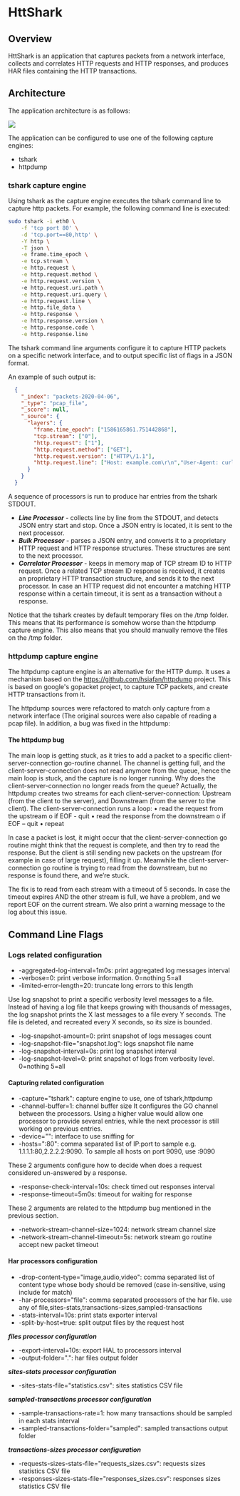 # HttShark

## Overview

HttShark is an application that captures packets from a network interface, 
collects and correlates HTTP requests and HTTP responses, 
and produces HAR files containing the HTTP transactions.

## Architecture

The application architecture is as follows:

![](./httshark.png)

The application can be configured to use one of the following capture engines:
* tshark 
* httpdump

### tshark capture engine
Using tshark as the capture engine executes the tshark command line to capture http packets.
For example, the following command line is executed:
```bash
sudo tshark -i eth0 \
    -f 'tcp port 80' \
    -d 'tcp.port==80,http' \
    -Y http \
    -T json \
    -e frame.time_epoch \
    -e tcp.stream \
    -e http.request \
    -e http.request.method \
    -e http.request.version \  
    -e http.request.uri.path \
    -e http.request.uri.query \
    -e http.request.line \
    -e http.file_data \
    -e http.response \
    -e http.response.version \
    -e http.response.code \
    -e http.response.line
```

The tshark command line arguments configure it to capture HTTP packets on a specific network interface,
and to output specific list of flags in a JSON format.

An example of such output is:

```json
  {
    "_index": "packets-2020-04-06",
    "_type": "pcap_file",
    "_score": null,
    "_source": {
      "layers": {
        "frame.time_epoch": ["1586165861.751442868"],
        "tcp.stream": ["0"],
        "http.request": ["1"],
        "http.request.method": ["GET"],
        "http.request.version": ["HTTP\/1.1"],
        "http.request.line": ["Host: example.com\r\n","User-Agent: curl\/7.58.0\r\n","Accept: *\/*\r\n"]
      }
    }
  }
```

A sequence of processors is run to produce har entries from the tshark STDOUT.
* ***Line Processor*** - 
collects line by line from the STDOUT, and detects JSON entry start and stop.
Once a JSON entry is located, it is sent to the next processor.
* ***Bulk Processor*** - 
parses a JSON entry, and converts it to a proprietary 
HTTP request and HTTP response structures.
These structures are sent to the next processor.
* ***Correlator Processor*** -
keeps in memory map of TCP stream ID to HTTP request.
Once a related TCP stream ID response is received,
it creates an proprietary HTTP transaction structure, 
and sends it to the next processor.
In case an HTTP request did not encounter a matching HTTP response within a certain timeout,
it is sent as a transaction without a response. 

Notice that the tshark creates by default temporary files on the /tmp folder.
This means that its performance is somehow worse than the httpdump capture engine.
This also means that you should manually remove the files on the /tmp folder. 

### httpdump capture engine

The httpdump capture engine is an alternative for the HTTP dump.
It uses a mechanism based on the https://github.com/hsiafan/httpdump project.
This is based on google's gopacket project,
to capture TCP packets, and create HTTP transactions from it.

The httpdump sources were refactored to match only capture from a network interface
(The original sources were also capable of reading a pcap file).
In addition, a bug was fixed in the httpdump:

#### The httpdump bug
The main loop is getting stuck, 
as it tries to add a packet to a specific client-server-connection go-routine channel.
The channel is getting full, 
and the client-server-connection does not read anymore from the queue, 
hence the main loop is stuck, and the capture is no longer running.
Why does the client-server-connection no longer reads from the queue?
Actually, the httpdump creates two streams for each client-server-connection: 
Upstream (from the client to the server), and Downstream (from the server to the client).
The client-server-connection runs a loop:
•	read the request from the upstream
o	if EOF - quit
•	read the response from the downstream
o	if EOF – quit
•	repeat

In case a packet is lost, 
it might occur that the client-server-connection go routine might think that the request is complete, 
and then try to read the response.
But the client is still sending new packets on the upstream (for example in case of large request), filling it up.
Meanwhile the client-server-connection go routine is trying to read from the downstream, 
but no response is found there, and we’re stuck.

The fix is to read from each stream with a timeout of 5 seconds.
In case the timeout expires AND the other stream is full, 
we have a problem, and we report EOF on the current stream.
We also print a warning message to the log about this issue.


## Command Line Flags

### Logs related configuration
* -aggregated-log-interval=1m0s: print aggregated log messages interval
* -verbose=0: print verbose information. 0=nothing 5=all
* -limited-error-length=20: truncate long errors to this length

Use log snapshot to print a specific verbosity level messages to a file.
Instead of having a log file that keeps growing with thousands of messages, 
the log snapshot prints the X last messages to a file every Y seconds.
The file is deleted, and recreated every X seconds, so its size is bounded.

* -log-snapshot-amount=0: print snapshot of logs messages count
* -log-snapshot-file="snapshot.log": logs snapshot file name
* -log-snapshot-interval=0s: print log snapshot interval
* -log-snapshot-level=0: print snapshot of logs from verbosity level. 0=nothing 5=all

#### Capturing related configuration 
* -capture="tshark": capture engine to use, one of tshark,httpdump
* -channel-buffer=1: channel buffer size
 It configures the GO channel between the processors. 
 Using a higher value would allow one processor to provide several entries,
 while the next processor is still working on previous entries.
* -device="": interface to use sniffing for
* -hosts=":80": comma separated list of IP:port to sample e.g. 1.1.1.1:80,2.2.2.2:9090. To sample all hosts on port 9090, use :9090


These 2 arguments configure how to decide when does a request considered un-answered by a response.
* -response-check-interval=10s: check timed out responses interval
* -response-timeout=5m0s: timeout for waiting for response


These 2 arguments are related to the httpdump bug mentioned in the previous section.
* -network-stream-channel-size=1024: network stream channel size
* -network-stream-channel-timeout=5s: network stream go routine accept new packet timeout
 
#### Har processors configuration 
 
* -drop-content-type="image,audio,video": 
comma separated list of content type whose body should be removed (case in-sensitive, using include for match)
* -har-processors="file": comma separated processors of the har file. 
use any of file,sites-stats,transactions-sizes,sampled-transactions
* -stats-interval=10s: print stats exporter interval
* -split-by-host=true: split output files by the request host
 
***files processor configuration***
* -export-interval=10s: export HAL to processors interval
* -output-folder=".": har files output folder

***sites-stats processor configuration***
* -sites-stats-file="statistics.csv": sites statistics CSV file

***sampled-transactions processor configuration***
* -sample-transactions-rate=1: how many transactions should be sampled in each stats interval
* -sampled-transactions-folder="sampled": sampled transactions output folder

***transactions-sizes processor configuration***
* -requests-sizes-stats-file="requests_sizes.csv": requests sizes statistics CSV file
* -responses-sizes-stats-file="responses_sizes.csv": responses sizes statistics CSV file
